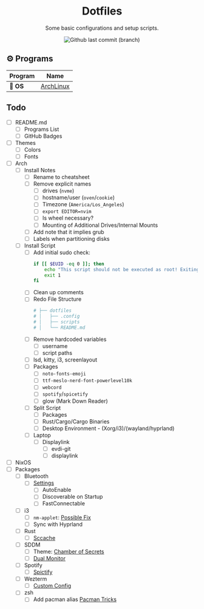 <h1 align="center">
    Dotfiles
 </h1>

<p align="center">
    Some basic configurations and setup scripts.
</p>
<p align="center">
<img alt="Github last commit (branch)" src="https://img.shields.io/github/last-commit/Bui-Christopher/dotfiles/main?color=2ea043&labelColor=202328&label=Last Update%3F&style=for-the-badge">
</p>

## :gear: Programs

| Program                                | Name                                                                                            |
| -------------------------------------- | ----------------------------------------------------------------------------------------------- |
| :penguin: **OS**                       | [ArchLinux](https://wiki.archlinux.org/)                                                        |

<!-- Operating System -->
<!-- Window Manager -->
<!-- Compositor -->
<!-- Bar -->
<!-- Notifications -->
<!-- Application Launcher -->
<!-- Shell -->
<!-- Terminal Emulator -->
<!-- Music -->
<!-- Editor -->
<!-- Fonts -->
<!-- Icons -->
<!-- Spotify/cava1 -->
<!-- System Monitor -->
<!-- Swaync -->
<!-- sddm -->

## Todo
- [ ] README.md
    - [ ] Programs List
    - [ ] GitHub Badges
- [ ] Themes
    - [ ] Colors
    - [ ] Fonts
- [ ] Arch
    - [ ] Install Notes
        - [ ] Rename to cheatsheet
        - [ ] Remove explicit names
            - [ ] drives (`nvme`)
            - [ ] hostname/user (`oven`/`cookie`)
            - [ ] Timezone (`America/Los_Angeles`)
            - [ ] `export EDITOR=nvim`
            - [ ] Is wheel necessary?
            - [ ] Mounting of Additional Drives/Internal Mounts
        - [ ] Add note that it implies grub
        - [ ] Labels when partitioning disks
    - [ ] Install Script
        - [ ] Add initial sudo check:
          ```bash
          if [[ $EUID -eq 0 ]]; then
              echo "This script should not be executed as root! Exiting......."
              exit 1
          fi
          ```
        - [ ] Clean up comments
        - [ ] Redo File Structure
          ```bash
          # ├── dotfiles
          # │   ├── .config
          # │   ├── scripts
          # │   └── README.md
          ```
        - [ ] Remove hardcoded variables
            - [ ] username
            - [ ] script paths
        - [ ] lsd, kitty, i3, screenlayout
        - [ ] Packages
            - [ ] `noto-fonts-emoji`
            - [ ] `ttf-meslo-nerd-font-powerlevel10k`
            - [ ] `webcord`
            - [ ] `spotify`/`spicetify`
            - [ ] glow (Mark Down Reader)
        - [ ] Split Script
            - [ ] Packages
            - [ ] Rust/Cargo/Cargo Binaries
            - [ ] Desktop Environment - (Xorg/i3)/(wayland/hyprland)
        - [ ] Laptop
            - [ ] Displaylink
                - [ ] evdi-git
                - [ ] displaylink
- [ ] NixOS
- [ ] Packages
    - [ ] Bluetooth
        - [ ] [Settings](https://wiki.archlinux.org/title/bluetooth#Default_adapter_power_state)
            - [ ] AutoEnable
            - [ ] Discoverable on Startup
            - [ ] FastConnectable
    - [ ] i3
        - [ ] `nm-applet`: [Possible Fix](https://github.com/polybar/polybar/issues/1355)
        - [ ] Sync with Hyprland
    - [ ] Rust
        - [ ] [Sccache](https://wiki.archlinux.org/title/rust#sccache)
    - [ ] SDDM
        - [ ] Theme: [Chamber of Secrets](https://github.com/Carmoruda/sddm-hogwarts-themes)
        - [ ] [Dual Monitor](https://blog.victormendonca.com/2018/06/29/how-to-fix-sddm-on-multiple-screens/)
    - [ ] Spotify
        - [ ] [Spictify](https://github.com/spicetify/spicetify-cli)
    - [ ] Wezterm
        - [ ] [Custom Config](https://wezfurlong.org/wezterm/config/files.html)
    - [ ] zsh
        - [ ] Add pacman alias [Pacman Tricks](https://wiki.archlinux.org/title/Pacman/Tips_and_tricks)
